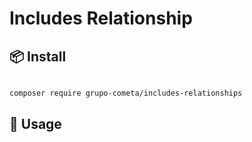 # Includes Relationship

## 📦 Install

```bash

composer require grupo-cometa/includes-relationships

```

## 🔨 Usage


```

